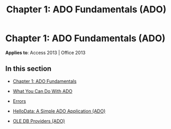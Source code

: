 ﻿---
title: 'Chapter 1: ADO Fundamentals (ADO)'
TOCTitle: 'Chapter 1: ADO Fundamentals'
ms:assetid: 8ec557fe-21c8-4cc2-9403-a37ec8294486
ms:mtpsurl: https://msdn.microsoft.com/library/JJ249628(v=office.15)
ms:contentKeyID: 48546292
ms.date: 09/18/2015
mtps_version: v=office.15
---

# Chapter 1: ADO Fundamentals (ADO)


**Applies to**: Access 2013 | Office 2013

## In this section

  - [Chapter 1: ADO Fundamentals](chapter-1-ado-fundamentals.md)

  - [What You Can Do With ADO](what-you-can-do-with-ado.md)

  - [Errors](errors.md)

  - [HelloData: A Simple ADO Application (ADO)](hellodata-a-simple-ado-application-ado.md)

  - [OLE DB Providers (ADO)](ole-db-providers-ado.md)

